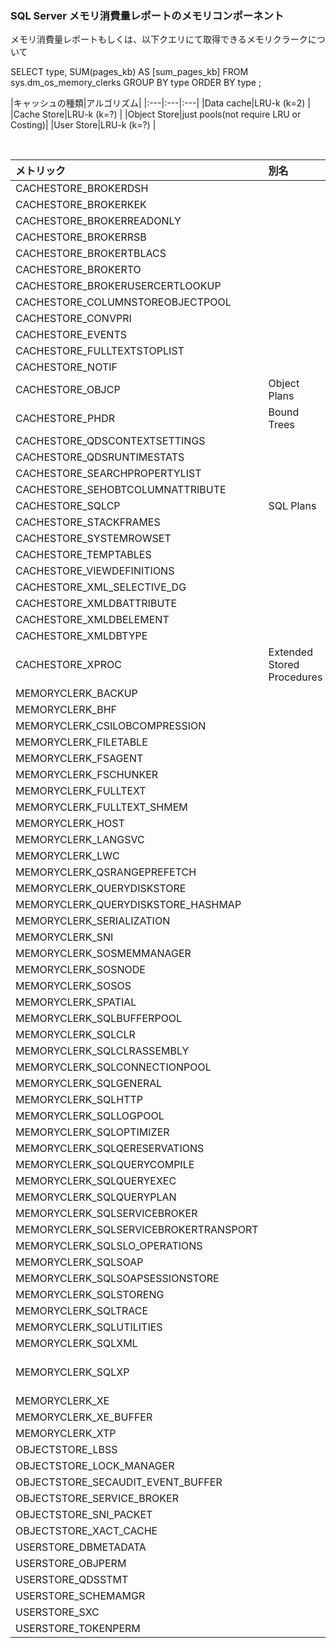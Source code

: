 ###  SQL Server メモリ消費量レポートのメモリコンポーネント
メモリ消費量レポートもしくは、以下クエリにて取得できるメモリクラークについて

SELECT type,
	SUM(pages_kb) AS [sum_pages_kb]
	FROM sys.dm_os_memory_clerks
	GROUP BY type
	ORDER BY type
	;

|キャッシュの種類|アルゴリズム|
|:---|:---|:---|
|Data cache|LRU-k (k=2) |
|Cache Store|LRU-k (k=?) |
|Object Store|just pools(not require LRU or Costing)|
|User Store|LRU-k (k=?) |



<br>

|メトリック|別名|説明|
|:---|:---|:---|
|CACHESTORE_BROKERDSH	|||
|CACHESTORE_BROKERKEK	|||
|CACHESTORE_BROKERREADONLY	|||
|CACHESTORE_BROKERRSB	|||
|CACHESTORE_BROKERTBLACS	|||
|CACHESTORE_BROKERTO	|||
|CACHESTORE_BROKERUSERCERTLOOKUP	|||
|CACHESTORE_COLUMNSTOREOBJECTPOOL	|||
|CACHESTORE_CONVPRI	|||
|CACHESTORE_EVENTS	|||
|CACHESTORE_FULLTEXTSTOPLIST	|||
|CACHESTORE_NOTIF	|||
|CACHESTORE_OBJCP	|Object Plans|stored procedure,function,trigers|
|CACHESTORE_PHDR	|Bound Trees|view,default,constraint,algebrizer trees|
|CACHESTORE_QDSCONTEXTSETTINGS	|||
|CACHESTORE_QDSRUNTIMESTATS	|||
|CACHESTORE_SEARCHPROPERTYLIST	|||
|CACHESTORE_SEHOBTCOLUMNATTRIBUTE	|||
|CACHESTORE_SQLCP	|SQL Plans|Ad hoc and prepared queries|
|CACHESTORE_STACKFRAMES	|||
|CACHESTORE_SYSTEMROWSET	|||
|CACHESTORE_TEMPTABLES	|||
|CACHESTORE_VIEWDEFINITIONS	|||
|CACHESTORE_XML_SELECTIVE_DG	|||
|CACHESTORE_XMLDBATTRIBUTE	|||
|CACHESTORE_XMLDBELEMENT	|||
|CACHESTORE_XMLDBTYPE	|||
|CACHESTORE_XPROC	|Extended Stored Procedures|extended stored procedure|
|MEMORYCLERK_BACKUP	|||
|MEMORYCLERK_BHF	|||
|MEMORYCLERK_CSILOBCOMPRESSION	|||
|MEMORYCLERK_FILETABLE	|||
|MEMORYCLERK_FSAGENT	|||
|MEMORYCLERK_FSCHUNKER	|||
|MEMORYCLERK_FULLTEXT	|||
|MEMORYCLERK_FULLTEXT_SHMEM	|||
|MEMORYCLERK_HOST	|||
|MEMORYCLERK_LANGSVC	|||
|MEMORYCLERK_LWC	|||
|MEMORYCLERK_QSRANGEPREFETCH	|||
|MEMORYCLERK_QUERYDISKSTORE	|||
|MEMORYCLERK_QUERYDISKSTORE_HASHMAP	|||
|MEMORYCLERK_SERIALIZATION	|||
|MEMORYCLERK_SNI	|||
|MEMORYCLERK_SOSMEMMANAGER	|||
|MEMORYCLERK_SOSNODE	|||
|MEMORYCLERK_SOSOS	|||
|MEMORYCLERK_SPATIAL	|||
|MEMORYCLERK_SQLBUFFERPOOL	|||
|MEMORYCLERK_SQLCLR	|||
|MEMORYCLERK_SQLCLRASSEMBLY	|||
|MEMORYCLERK_SQLCONNECTIONPOOL	|||
|MEMORYCLERK_SQLGENERAL	|||
|MEMORYCLERK_SQLHTTP	|||
|MEMORYCLERK_SQLLOGPOOL	|||
|MEMORYCLERK_SQLOPTIMIZER	|||
|MEMORYCLERK_SQLQERESERVATIONS	|||
|MEMORYCLERK_SQLQUERYCOMPILE	|||
|MEMORYCLERK_SQLQUERYEXEC	|||
|MEMORYCLERK_SQLQUERYPLAN	|||
|MEMORYCLERK_SQLSERVICEBROKER	|||
|MEMORYCLERK_SQLSERVICEBROKERTRANSPORT	|||
|MEMORYCLERK_SQLSLO_OPERATIONS	|||
|MEMORYCLERK_SQLSOAP	|||
|MEMORYCLERK_SQLSOAPSESSIONSTORE	|||
|MEMORYCLERK_SQLSTORENG	|||
|MEMORYCLERK_SQLTRACE	|||
|MEMORYCLERK_SQLUTILITIES	||database mirroring,backups,etc|
|MEMORYCLERK_SQLXML	|||
|MEMORYCLERK_SQLXP	||Extende Stored Procedures(loaded into SQL Server)|
|MEMORYCLERK_XE	||Extended Events|
|MEMORYCLERK_XE_BUFFER	||Extended Events|
|MEMORYCLERK_XTP	|||
|OBJECTSTORE_LBSS	|||
|OBJECTSTORE_LOCK_MANAGER	|||
|OBJECTSTORE_SECAUDIT_EVENT_BUFFER	|||
|OBJECTSTORE_SERVICE_BROKER	|||
|OBJECTSTORE_SNI_PACKET	|||
|OBJECTSTORE_XACT_CACHE	|||
|USERSTORE_DBMETADATA	|||
|USERSTORE_OBJPERM	|||
|USERSTORE_QDSSTMT	|||
|USERSTORE_SCHEMAMGR	|||
|USERSTORE_SXC	|||
|USERSTORE_TOKENPERM	|||
